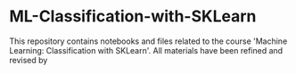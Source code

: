 # ML-Classification-with-SKLearn
This repository contains notebooks and files related to the course 'Machine Learning: Classification with SKLearn'. All materials have been refined and revised by
